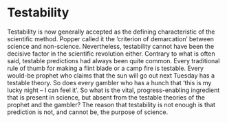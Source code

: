 # Testability

Testability is now generally accepted as the defining characteristic of the scientific method. Popper called it the ‘criterion of demarcation’ between science and non-science. Nevertheless, testability cannot have been the decisive factor in the scientific revolution either. Contrary to what is often said, testable predictions had always been quite common. Every traditional rule of thumb for making a flint blade or a camp fire is testable. Every would-be prophet who claims that the sun will go out next Tuesday has a testable theory. So does every gambler who has a hunch that ‘this is my lucky night – I can feel it’. So what is the vital, progress-enabling ingredient that is present in science, but absent from the testable theories of the prophet and the gambler? The reason that testability is not enough is that prediction is not, and cannot be, the purpose of science.

